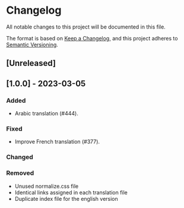 # Changelog

All notable changes to this project will be documented in this file.

The format is based on [Keep a Changelog](https://keepachangelog.com/en/1.0.0/),
and this project adheres to [Semantic Versioning](https://semver.org/spec/v2.0.0.html).

## [Unreleased]

## [1.0.0] - 2023-03-05

### Added

-   Arabic translation (#444).

### Fixed

-   Improve French translation (#377).

### Changed

### Removed

-   Unused normalize.css file
-   Identical links assigned in each translation file
-   Duplicate index file for the english version
